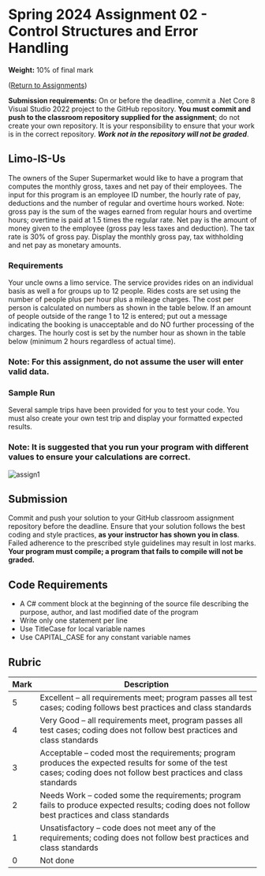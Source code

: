 # Spring 2024 Assignment 02 - Control Structures and Error Handling
__Weight:__ 10% of final mark

([Return to Assignments](../README.md)) 

__Submission requirements:__ On or before the deadline, commit a .Net Core 8 Visual Studio 2022 project to the GitHub repository. __You must commit and push to the classroom repository supplied for the assignment__; do not create your own repository. It is your responsibility to ensure that your work is in the correct repository. ___Work not in the repository will not be graded___.

## Limo-IS-Us
The owners of the Super Supermarket would like to have a program that computes the monthly gross, taxes and net pay of their employees. The input for this program is an employee ID number, the hourly rate of pay, deductions and the number of regular and overtime hours worked. Note: gross pay is the sum of the wages earned from regular hours and overtime hours; overtime is paid at 1.5 times the regular rate. Net pay is the amount of money given to the employee (gross pay less taxes and deduction). The tax rate is 30% of gross pay. Display the monthly gross pay, tax withholding and net pay as monetary amounts.

### Requirements

Your uncle owns a limo service. The service provides rides on an individual basis as well a for groups up to 12 people. Rides costs are set using the number of people plus per hour plus a mileage charges. 
The cost per person is calculated on numbers as shown in the table below. If an amount of people outside of the range 1 to 12 is entered; put out a message indicating the booking is unacceptable and do NO further processing of the charges. The hourly cost is set by the number hour as shown in the table below (minimum 2 hours regardless of actual time). 

### Note: For this assignment, **do not** assume the user will enter valid data.

### Sample Run

Several sample trips have been provided for you to test your code. You must also create your own test trip and display your formatted expected results.

### Note: It is suggested that you run your program with different values to ensure your calculations are correct.

![assign1](images/assign1-sample-run.gif)

## Submission
Commit and push your solution to your GitHub classroom assignment repository before the deadline. Ensure that your solution follows the best coding and style practices, **as your instructor has shown you in class**. Failed adherence to the prescribed style guidelines may result in lost marks. __Your program must compile; a program that fails to compile will not be graded.__

## Code Requirements
- A C# comment block at the beginning of the source file describing the purpose, author, and last modified date of the program
- Write only one statement per line
- Use TitleCase for local variable names
- Use CAPITAL_CASE for any constant variable names

## Rubric
| Mark | Description |
|---|---|
| 5  | Excellent – all requirements meet; program passes all test cases; coding follows best practices and class standards |
| 4  | Very Good – all requirements meet, program passes all test cases; coding does not follow best practices and class standards |
| 3  | Acceptable – coded most the requirements; program produces the expected results for some of the test cases; coding does not follow best practices and class standards |
| 2  | Needs Work – coded some the requirements; program fails to produce expected results; coding does not follow best practices and class standards |
| 1  | Unsatisfactory – code does not meet any of the requirements; coding does not follow best practices and class standards |
| 0  | Not done |
